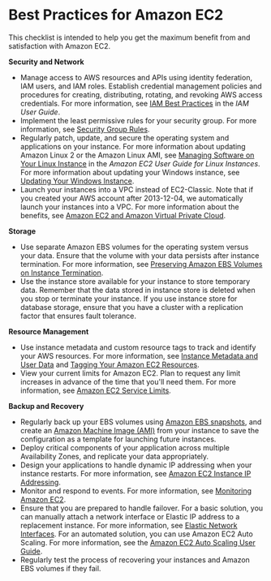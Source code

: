 # Best Practices for Amazon EC2<a name="ec2-best-practices"></a>

This checklist is intended to help you get the maximum benefit from and satisfaction with Amazon EC2\.

**Security and Network**
+ Manage access to AWS resources and APIs using identity federation, IAM users, and IAM roles\. Establish credential management policies and procedures for creating, distributing, rotating, and revoking AWS access credentials\. For more information, see [IAM Best Practices](https://docs.aws.amazon.com/IAM/latest/UserGuide/IAMBestPractices.html) in the *IAM User Guide*\.
+ Implement the least permissive rules for your security group\. For more information, see [Security Group Rules](using-network-security.md#security-group-rules)\.
+ Regularly patch, update, and secure the operating system and applications on your instance\. For more information about updating Amazon Linux 2 or the Amazon Linux AMI, see [Managing Software on Your Linux Instance](https://docs.aws.amazon.com/AWSEC2/latest/UserGuide/managing-software.html) in the *Amazon EC2 User Guide for Linux Instances*\. For more information about updating your Windows instance, see [Updating Your Windows Instance](https://docs.aws.amazon.com/AWSEC2/latest/WindowsGuide/windows-ami-version-history.html#update-windows-instance)\.
+ Launch your instances into a VPC instead of EC2\-Classic\. Note that if you created your AWS account after 2013\-12\-04, we automatically launch your instances into a VPC\. For more information about the benefits, see [Amazon EC2 and Amazon Virtual Private Cloud](using-vpc.md)\.

**Storage**
+ Use separate Amazon EBS volumes for the operating system versus your data\. Ensure that the volume with your data persists after instance termination\. For more information, see [Preserving Amazon EBS Volumes on Instance Termination](terminating-instances.md#preserving-volumes-on-termination)\.
+ Use the instance store available for your instance to store temporary data\. Remember that the data stored in instance store is deleted when you stop or terminate your instance\. If you use instance store for database storage, ensure that you have a cluster with a replication factor that ensures fault tolerance\.

**Resource Management**
+ Use instance metadata and custom resource tags to track and identify your AWS resources\. For more information, see [Instance Metadata and User Data](ec2-instance-metadata.md) and [Tagging Your Amazon EC2 Resources](Using_Tags.md)\.
+ View your current limits for Amazon EC2\. Plan to request any limit increases in advance of the time that you'll need them\. For more information, see [Amazon EC2 Service Limits](ec2-resource-limits.md)\.

**Backup and Recovery**
+ Regularly back up your EBS volumes using [Amazon EBS snapshots](EBSSnapshots.md), and create an [Amazon Machine Image \(AMI\)](AMIs.md) from your instance to save the configuration as a template for launching future instances\.
+ Deploy critical components of your application across multiple Availability Zones, and replicate your data appropriately\.
+ Design your applications to handle dynamic IP addressing when your instance restarts\. For more information, see [Amazon EC2 Instance IP Addressing](using-instance-addressing.md)\.
+ Monitor and respond to events\. For more information, see [Monitoring Amazon EC2](monitoring_ec2.md)\.
+ Ensure that you are prepared to handle failover\. For a basic solution, you can manually attach a network interface or Elastic IP address to a replacement instance\. For more information, see [Elastic Network Interfaces](using-eni.md)\. For an automated solution, you can use Amazon EC2 Auto Scaling\. For more information, see the [Amazon EC2 Auto Scaling User Guide](https://docs.aws.amazon.com/autoscaling/latest/userguide/)\.
+ Regularly test the process of recovering your instances and Amazon EBS volumes if they fail\.